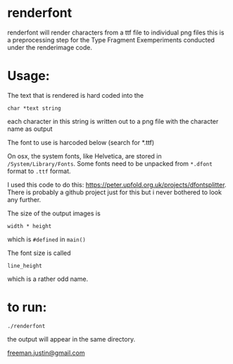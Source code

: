 # renderfont

renderfont will render characters from a ttf file to individual png files this is a preprocessing step for the Type Fragment Exemperiments conducted under the renderimage code. 

# Usage:

The text that is rendered is hard coded into the 
```
char *text string
```
each character in this string is written out to a png file with the character name as output

The font to use is harcoded below (search for *.ttf)

On osx, the system fonts, like Helvetica, are stored in ```/System/Library/Fonts```. Some fonts need to be unpacked from ```*.dfont``` format to ```.ttf``` format.

I used this code to do this: https://peter.upfold.org.uk/projects/dfontsplitter.
There is probably a github project just for this but i never bothered to look any further.

The size of the output images is
```
width * height
``` 
which is ```#defined``` in ```main()```

The font size is called
```
line_height
```
which is a rather odd name.

# to run:
```
./renderfont
```
the output will appear in the same directory.

freeman.justin@gmail.com
